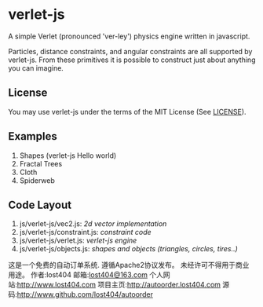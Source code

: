 verlet-js
=========

A simple Verlet (pronounced 'ver-ley') physics engine written in javascript.

Particles, distance constraints,  					 and angular constraints are all supported by verlet-js.  From these primitives it is possible to construct just about anything you can imagine.

License
-------
You may use verlet-js under the terms of the MIT License (See [LICENSE](LICENSE)).


Examples
--------
1. Shapes (verlet-js Hello world)
2. Fractal Trees
3. Cloth
4. Spiderweb


Code Layout
-----------
1. js/verlet-js/vec2.js: _2d vector implementation_
2. js/verlet-js/constraint.js: _constraint code_
3. js/verlet-js/verlet.js: _verlet-js engine_
4. js/verlet-js/objects.js: _shapes and objects (triangles, circles, tires..)_


这是一个免费的自动订单系统.
遵循Apache2协议发布。
未经许可不得用于商业用途。
作者:lost404
邮箱:lost404@163.com
个人网站:http://www.lost404.com
项目主页:http://autoorder.lost404.com
源码:http://www.github.com/lost404/autoorder